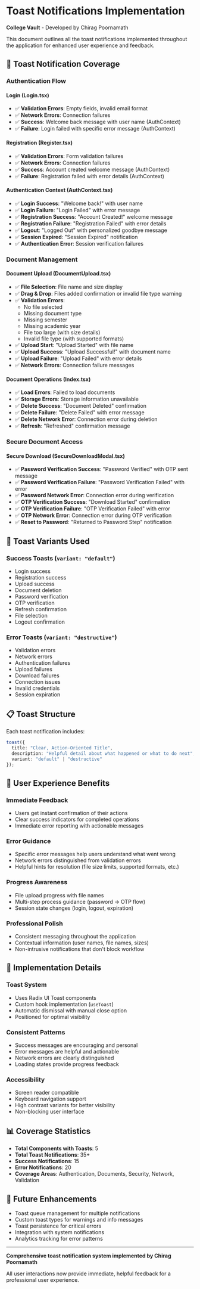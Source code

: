 # Toast Notifications Implementation

**College Vault** - Developed by Chirag Poornamath

This document outlines all the toast notifications implemented throughout the application for enhanced user experience and feedback.

## 🎯 Toast Notification Coverage

### **Authentication Flow**

#### Login (Login.tsx)
- ✅ **Validation Errors**: Empty fields, invalid email format
- ✅ **Network Errors**: Connection failures
- ✅ **Success**: Welcome back message with user name (AuthContext)
- ✅ **Failure**: Login failed with specific error message (AuthContext)

#### Registration (Register.tsx)
- ✅ **Validation Errors**: Form validation failures
- ✅ **Network Errors**: Connection failures
- ✅ **Success**: Account created welcome message (AuthContext)
- ✅ **Failure**: Registration failed with error details (AuthContext)

#### Authentication Context (AuthContext.tsx)
- ✅ **Login Success**: "Welcome back!" with user name
- ✅ **Login Failure**: "Login Failed" with error message
- ✅ **Registration Success**: "Account Created!" welcome message
- ✅ **Registration Failure**: "Registration Failed" with error details
- ✅ **Logout**: "Logged Out" with personalized goodbye message
- ✅ **Session Expired**: "Session Expired" notification
- ✅ **Authentication Error**: Session verification failures

### **Document Management**

#### Document Upload (DocumentUpload.tsx)
- ✅ **File Selection**: File name and size display
- ✅ **Drag & Drop**: Files added confirmation or invalid file type warning
- ✅ **Validation Errors**: 
  - No file selected
  - Missing document type
  - Missing semester
  - Missing academic year
  - File too large (with size details)
  - Invalid file type (with supported formats)
- ✅ **Upload Start**: "Upload Started" with file name
- ✅ **Upload Success**: "Upload Successful!" with document name
- ✅ **Upload Failure**: "Upload Failed" with error details
- ✅ **Network Errors**: Connection failure messages

#### Document Operations (Index.tsx)
- ✅ **Load Errors**: Failed to load documents
- ✅ **Storage Errors**: Storage information unavailable
- ✅ **Delete Success**: "Document Deleted" confirmation
- ✅ **Delete Failure**: "Delete Failed" with error message
- ✅ **Delete Network Error**: Connection error during deletion
- ✅ **Refresh**: "Refreshed" confirmation message

### **Secure Document Access**

#### Secure Download (SecureDownloadModal.tsx)
- ✅ **Password Verification Success**: "Password Verified" with OTP sent message
- ✅ **Password Verification Failure**: "Password Verification Failed" with error
- ✅ **Password Network Error**: Connection error during verification
- ✅ **OTP Verification Success**: "Download Started" confirmation
- ✅ **OTP Verification Failure**: "OTP Verification Failed" with error
- ✅ **OTP Network Error**: Connection error during OTP verification
- ✅ **Reset to Password**: "Returned to Password Step" notification

## 🎨 Toast Variants Used

### **Success Toasts** (`variant: "default"`)
- Login success
- Registration success
- Upload success
- Document deletion
- Password verification
- OTP verification
- Refresh confirmation
- File selection
- Logout confirmation

### **Error Toasts** (`variant: "destructive"`)
- Validation errors
- Network errors
- Authentication failures
- Upload failures
- Download failures
- Connection issues
- Invalid credentials
- Session expiration

## 📋 Toast Structure

Each toast notification includes:

```typescript
toast({
  title: "Clear, Action-Oriented Title",
  description: "Helpful detail about what happened or what to do next",
  variant: "default" | "destructive"
});
```

## 🎯 User Experience Benefits

### **Immediate Feedback**
- Users get instant confirmation of their actions
- Clear success indicators for completed operations
- Immediate error reporting with actionable messages

### **Error Guidance**
- Specific error messages help users understand what went wrong
- Network errors distinguished from validation errors
- Helpful hints for resolution (file size limits, supported formats, etc.)

### **Progress Awareness**
- File upload progress with file names
- Multi-step process guidance (password → OTP flow)
- Session state changes (login, logout, expiration)

### **Professional Polish**
- Consistent messaging throughout the application
- Contextual information (user names, file names, sizes)
- Non-intrusive notifications that don't block workflow

## 🔧 Implementation Details

### **Toast System**
- Uses Radix UI Toast components
- Custom hook implementation (`useToast`)
- Automatic dismissal with manual close option
- Positioned for optimal visibility

### **Consistent Patterns**
- Success messages are encouraging and personal
- Error messages are helpful and actionable
- Network errors are clearly distinguished
- Loading states provide progress feedback

### **Accessibility**
- Screen reader compatible
- Keyboard navigation support
- High contrast variants for better visibility
- Non-blocking user interface

## 📊 Coverage Statistics

- **Total Components with Toasts**: 5
- **Total Toast Notifications**: 35+
- **Success Notifications**: 15
- **Error Notifications**: 20
- **Coverage Areas**: Authentication, Documents, Security, Network, Validation

## 🚀 Future Enhancements

- Toast queue management for multiple notifications
- Custom toast types for warnings and info messages
- Toast persistence for critical errors
- Integration with system notifications
- Analytics tracking for error patterns

---

**Comprehensive toast notification system implemented by Chirag Poornamath**

All user interactions now provide immediate, helpful feedback for a professional user experience.
